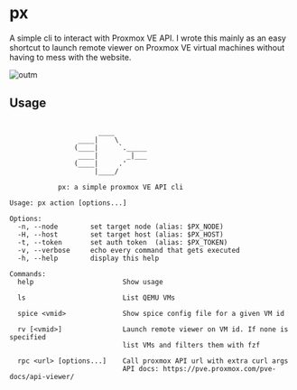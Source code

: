 # px

A simple cli to interact with Proxmox VE API. I wrote this mainly as an easy shortcut to launch remote viewer on Proxmox VE virtual machines without having to mess with the website.

![outm](https://github.com/eskerda/px/assets/208952/62c124c2-e3bd-416c-9bb4-117f50fa571f)



## Usage


```

                      ____
                 ____|    \
                (____|     `._____
                 ____|       _|___
                (____|     .'
                     |____/

            px: a simple proxmox VE API cli

Usage: px action [options...]

Options:
  -n, --node        set target node (alias: $PX_NODE)
  -H, --host        set target host (alias: $PX_HOST)
  -t, --token       set auth token  (alias: $PX_TOKEN)
  -v, --verbose     echo every command that gets executed
  -h, --help        display this help

Commands:
  help                      Show usage

  ls                        List QEMU VMs

  spice <vmid>              Show spice config file for a given VM id

  rv [<vmid>]               Launch remote viewer on VM id. If none is specified
                            list VMs and filters them with fzf

  rpc <url> [options...]    Call proxmox API url with extra curl args
                            API docs: https://pve.proxmox.com/pve-docs/api-viewer/

```
